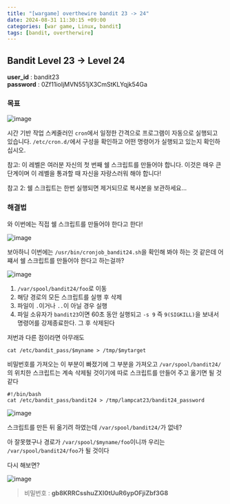 ```yaml
---
title: "[wargame] overthewire bandit 23 -> 24"
date: 2024-08-31 11:30:15 +09:00
categories: [war game, Linux, bandit]
tags: [bandit, overtherwire]
---
```


## Bandit Level 23 -> Level 24

**user_id** : bandit23<br/>
**password** : 0Zf11ioIjMVN551jX3CmStKLYqjk54Ga


### 목표

![image](https://github.com/user-attachments/assets/252e8dcf-8fa9-4a42-85b4-9c7f5fe93b37)

시간 기반 작업 스케줄러인 `cron`에서 일정한 간격으로 프로그램이 자동으로 실행되고 있습니다. `/etc/cron.d/`에서 구성을 확인하고 어떤 명령어가 실행되고 있는지 확인하십시오.

참고: 이 레벨은 여러분 자신의 첫 번째 쉘 스크립트를 만들어야 합니다. 이것은 매우 큰 단계이며 이 레벨을 통과할 때 자신을 자랑스러워 해야 합니다!

참고 2: 쉘 스크립트는 한번 실행되면 제거되므로 복사본을 보관하세요…


### 해결법

와 이번에는 직접 쉘 스크립트를 만들어야 한다고 한다!

![image](https://github.com/user-attachments/assets/16f1f694-8bf3-435a-8504-c0c644b35b6d)

보아하니 이번에는 `/usr/bin/cronjob_bandit24.sh`을 확인해 봐야 하는 것 같은데 어쨰서 쉘 스크립트를 만들어야 한다고 하는걸까?

![image](https://github.com/user-attachments/assets/373c7942-f0d5-4f1a-a264-89e1f39cb805)

1. `/var/spool/bandit24/foo`로 이동
2. 해당 경로의 모든 스크립트를 실행 후 삭제
3. 파일이 `.`이거나 `..`이 아닐 경우 실행
4. 파일 소유자가 `bandit23`이면 60초 동안 실행되고 `-s 9` 즉 `9(SIGKILL)`을 보내서 명령어를 강제종료한다. 그 후 삭제된다

저번과 다른 점이라면 아무래도 

```
cat /etc/bandit_pass/$myname > /tmp/$mytarget
```

비밀번호를 가져오는 이 부분이 빠졌기에 그 부분을 가져오고 `/var/spool/bandit24/`의 위치한 스크립트는 계속 삭제될 것이기에 따로 스크립트를 만들어 주고 옮기면 될 것 같다

```
#!/bin/bash
cat /etc/bandit_pass/bandit24 > /tmp/lampcat23/bandit24_password
```

![image](https://github.com/user-attachments/assets/fafd820e-6542-42bb-8638-7c3c50aa28c6)

스크립트를 만든 뒤 옮기려 하였는데 `/var/spool/bandit24/`가 없네?

아 잘못했구나 경로가 `/var/spool/$myname/foo`이니까 우리는 `/var/spool/bandit24/foo`가 될 것이다

다시 해보면?

![image](https://github.com/user-attachments/assets/207bd3c5-795f-45f9-b7dd-8043fdecd01e)

> 비밀번호 : **gb8KRRCsshuZXI0tUuR6ypOFjiZbf3G8**

